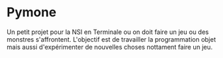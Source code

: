 # Pymone
Un petit projet pour la NSI en Terminale ou on doit faire un jeu ou des monstres s'affrontent.
L'objectif est de travailler la programmation objet mais aussi d'expérimenter de nouvelles choses nottament faire un jeu.
